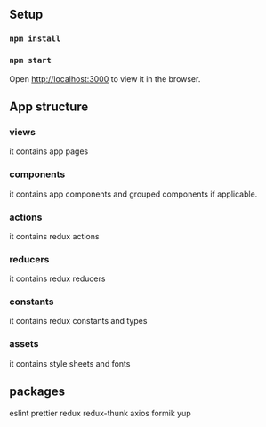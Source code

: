 ## Setup

### `npm install` 
### `npm start`

Open [http://localhost:3000](http://localhost:3000) to view it in the browser.




## App structure

### views 
it contains app pages

### components 
it contains app components and grouped components if applicable.

### actions
it contains redux actions

### reducers
it contains redux reducers

### constants
it contains redux constants and types

### assets
it contains style sheets and fonts



## packages

eslint
prettier
redux
redux-thunk
axios
formik
yup
